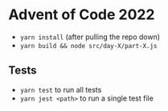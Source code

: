 # Advent of Code 2022

* `yarn install` (after pulling the repo down)
* `yarn build && node src/day-X/part-X.js`

## Tests

* `yarn test` to run all tests 
* `yarn jest <path>` to run a single test file
